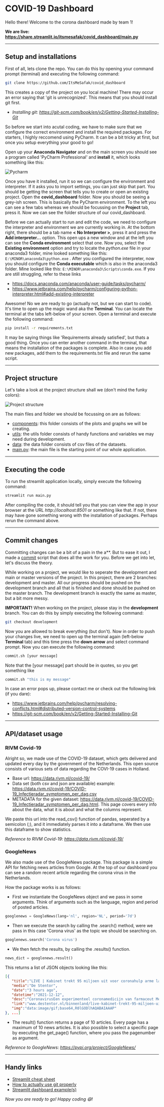 # COVID-19 Dashboard
Hello there! Welcome to the corona dashboard made by team 1!

**We are live: https://share.streamlit.io/itsmesafak/covid_dashboard/main.py**

---
## Setup and installations
First of all, lets clone the repo. You can do this by opening your command prompt (terminal) and executing the following command:
```sh
git clone https://github.com/ItsMeSafak/covid_dashboard
```
This creates a copy of the project on you local machine! There may occur an error saying that 'git is unrecognized'. This means that you should install git first. 
- *Installing git: https://git-scm.com/book/en/v2/Getting-Started-Installing-Git*

So before we start into acutal coding, we have to make sure that we configure the correct environment and install the required packages. 
For starters, I highly reccomend using PyCharm. It can be a bit tricky at first, but once you setup everything your good to go! 

Open up your **Anaconda Navigator** and on the main screen you should see a program called 'PyCharm Professional' and **install** it, which looks something like this:

![Pycharm](assets/py1.PNG) 

Once you have it installed, run it so we can configure the environment and interpreter. If it asks you to import settings, you can just skip that part. You should be getting the screen that tells you to create or open an existing project. Open the **covid_dashboard** folder. Now you should be seeing a grey-ish screen. This is basically the PyCharm environment. To the left you can see a few tabs whereas we should be focussing on the **Project** tab, press it. Now we can see the folder structure of our covid_dashboard. 

Before we can actually start to run and edit the code, we need to configure the interpreter and environment we are currently working in. At the bottom right, there should be a tab name **< No Interpreter >**, press it and press the **Add interpreter...** option. This open ups a new window and at the left you can see the **Conda environment** select that one. Now you, select the **Existing environment** option and try to locate the *python.exe* file in your anaconda3 folder, mine looked something like this: `E:\MINOR\anaconda3\python.exe` . After you configured the interpreter, now you should configure the **Conda executable** which is also in the anaconda3 folder. Mine looked like this: `E:\MINOR\anaconda3\Scripts\conda.exe`. If you are still struggling, refer to these links
- https://docs.anaconda.com/anaconda/user-guide/tasks/pycharm/
- https://www.jetbrains.com/help/pycharm/configuring-python-interpreter.html#add-existing-interpreter

Awesome! No we are ready to go (actually not, but we can start to code). It's time to open up the magic wand aka the **Terminal**. You can locate the terminal at the tabs left-below of your screen. Open a terminal and execute the following command:
```sh 
pip install -r requirements.txt
```
It may be saying things like 'Requirements already satisfied', but thats a good thing. Once you can enter another command in the terminal, that means the installation of the packages is complete. Also in case you add new packages, add them to the requirements.txt file and rerun the same script.

---
## Project structure
Let's take a look at the project structure shall we (don't mind the funky colors):

![Project structure](assets/py2.PNG)

The main files and folder we should be focussing on are as follows:
- [components](components): this folder consists of the plots and graphs we will be creating.
- [utils](utils): the utils folder consists of handy functions and variables we may need during development.
- [data](data): the data folder consists of csv files of the datasets.
- [main.py](main.py): the main file is the starting point of our whole application.

---
## Executing the code
To run the streamlit application locally, simply execute the following command:
```sh
streamlit run main.py
```
After compiling the code, it should tell you that you can view the app in your browser at the URL *http://localhost:8501* or something like that. If not, there may have gone something wrong with the installation of packages. Perhaps rerun the command above.

---
## Commit changes
Committing changes can be a bit of a pain in the a**. But to ease it out, I made a [commit](commit.sh) script that does all the work for you. Before we get into let, let's discuss the theory. 

While working on a project, we would like to seperate the development and main or master versions of the project. In this project, there are 2 branches: development and master. All our progress should be pushed on the development branch and all that is finished and done should be pushed on the master branch. The development branch is exactly the same as master, but a bit more messy.

**IMPORTANT!** When working on the project, please stay in the **development** branch. You can do this by simply executing the following command:
```sh
git checkout development
```

Now you are allowed to break everything (but don't). Now in order to push your changes live, we need to open up the terminal again (left-below **Terminal** tab) and this time press the **down arrow** and select command prompt. Now you can execute the following command:
```sh
commit.sh [your message]
```
Note that the [your message] part should be in quotes, so you get something like 
```sh
commit.sh "this is my message"
```

In case an error pops up, please contact me or check out the following link (if you dare):
- https://www.jetbrains.com/help/pycharm/resolving-conflicts.html#distributed-version-control-systems
- https://git-scm.com/book/en/v2/Getting-Started-Installing-Git
 
 ---
 ## API/dataset usage

 ### RIVM Covid-19
 Alright so, we made use of the COVID-19 dataset, which gets delivered and updated every day by the government of the Netherlands. This open source consists of various sets of data regarding the COVI-19 cases in Holland. 
- Base url: https://data.rivm.nl/covid-19/
- Data set (both csv and json are available) example: https://data.rivm.nl/covid-19/COVID-19_Infectieradar_symptomen_per_dag.csv
- METADATA for the given dataset: https://data.rivm.nl/covid-19/COVID-19_Infectieradar_symptomen_per_dag.html. This page covers every info about the data, what it is about and what the columns represent.

We paste this url into the read_csv() function of pandas, seperated by a semicolon (;), and it immediately parses it into a dataframe. We then use this dataframe to show statistics.

*Reference to RIVM Covid-19: https://data.rivm.nl/covid-19/*

### GoogleNews
We also made use of the GoogleNews package. This package is a simple API for fetching news articles from Google. At the top of our dashboard you can see a random recent article regarding the corona virus in the Netherlands.

How the package works is as follows:
- First we instantiate the GoogleNews object and we pass in some arguments. Think of arguments such as the language, region and period of posted articles.
```py
googlenews = GoogleNews(lang='nl', region='NL', period='7d')
```
- Then we execute the search by calling the .search() method, were we pass in this case 'Corona virus' as the topic we should be searching on.
```py
googlenews.search('Corona virus')
```
- We then fetch the results, by calling the .results() function.
```py
news_dict = googlenews.result()
```
This returns a list of JSON objects looking like this:
```json
[{
   "title":"LIVE | Kabinet trekt 95 miljoen uit voor coronahulp arme landen, medicijn Merck lijkt effectief tegen alle varianten",
   "media":"De Stentor",
   "date":"3 hours ago",
   "datetime":"2021-12-12",
   "desc":"CoronavirusEen experimenteel coronamedicijn van farmaceut Merck, molnupiravir genaamd, lijkt effectief te zijn tegen alle bekende varianten van het virus.",
   "link":"www.destentor.nl/binnenland/live-kabinet-trekt-95-miljoen-uit-voor-coronahulp-arme-landen-medicijn-merck-lijkt-effectief-tegen-alle-varianten~a33336f0/",
   "img":"data:image/gif;base64,R0lGODlhAQABAIAAAP"
}, ...]
```
- The result() function returns a page of 10 articles. Every page has a maximum of 10 news articles. It is also possible to select a specific page by executing the get_page() function, where you pass the pagenumber as argument.

*Reference to GoogleNews: https://pypi.org/project/GoogleNews/*

 ---
 ## Handy links
- [Streamlit cheat sheet](https://share.streamlit.io/daniellewisdl/streamlit-cheat-sheet/app.py)
- [How to actually use git properly](https://www.freecodecamp.org/news/how-to-use-git-efficiently-54320a236369/)
- [Streamlit dashboard example(s)](https://streamlit.io/gallery)


*Now you are ready to go! Happy coding :smile:!*
